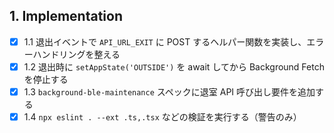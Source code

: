 ## 1. Implementation

- [x] 1.1 退出イベントで `API_URL_EXIT` に POST するヘルパー関数を実装し、エラーハンドリングを整える
- [x] 1.2 退出時に `setAppState('OUTSIDE')` を await してから Background Fetch を停止する
- [x] 1.3 `background-ble-maintenance` スペックに退室 API 呼び出し要件を追加する
- [x] 1.4 `npx eslint . --ext .ts,.tsx` などの検証を実行する（警告のみ）
